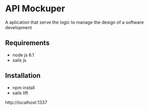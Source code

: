 # API Mockuper

A aplication that serve the logic to manage the design of a software development


## Requirements
* node js 6.1
* sails js

## Installation
* npm install
* sails lift

http://localhost:1337
